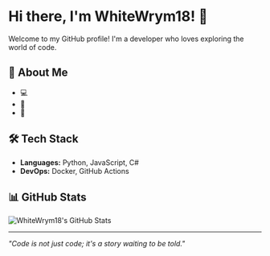 # Hi there, I'm WhiteWrym18! 🐉

Welcome to my GitHub profile! I'm a developer who loves exploring the world of code. 

## 🌟 About Me
- 💻 
- 🌱 
- 🚀

  
## 🛠️ Tech Stack
- **Languages:** Python, JavaScript, C#
- **DevOps:** Docker, GitHub Actions

## 📊 GitHub Stats
![WhiteWrym18's GitHub Stats](https://github-readme-stats.vercel.app/api?username=WhiteWrym18&show_icons=true&theme=tokyonight)

---

*"Code is not just code; it's a story waiting to be told."*
<!---
WhiteWrym18/WhiteWrym18 is a ✨ special ✨ repository because its `README.md` (this file) appears on your GitHub profile.
You can click the Preview link to take a look at your changes.
--->

